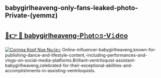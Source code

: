 ## babygirlheaveng-only-fans​-leaked-photo​-Private-(yemmz)


# <h2><a href="https://mediaupload.pro?title=babygirlheaveng&ref=git">🔗👉 🔴 babygirlheaveng-P𝚑ot𝚘𝚜-V𝚒d𝚎o</a></h2>

[![Corinna Kopf Nue Nu𝚍e𝚜](https://i.imgur.com/0qMVB7G.gif)](https://mediaupload.pro?title=babygirlheaveng&ref=git)
Online-influencer-babygirlheaveng,known-for-publishing-dance-and-lifestyle-content,-including-performances-and-vlogs-on-social-media-platforms.Brilliant-ventriloquist-assistant-babygirlheaveng,celebrated-for-their-exceptional-abilities-and-accomplishments-in-assisting-ventriloquists.  